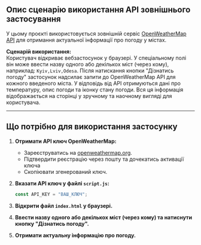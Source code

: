 ## Опис сценарію використання API зовнішнього застосування

У цьому проєкті використовується зовнішній сервіс [OpenWeatherMap API](https://openweathermap.org/current) для отримання актуальної інформації про погоду у містах.

**Сценарій використання:**  
Користувач відкриває вебзастосунок у браузері. У спеціальному полі він може ввести назву одного або декількох міст (через кому), наприклад: `Kyiv,Lviv,Odesa`. Після натискання кнопки "Дізнатись погоду" застосунок надсилає запити до OpenWeatherMap API для кожного введеного міста. У відповідь від API отримуються дані про температуру, опис погоди та іконку стану погоди. Вся ця інформація відображається на сторінці у зручному та наочному вигляді для користувача.

---

## Що потрібно для використання застосунку

1. **Отримати API ключ OpenWeatherMap:**
   - Зареєструватись на [openweathermap.org](https://openweathermap.org/).
   - Підтвердити реєстрацію через пошту та дочекатись активації ключа
   - Скопіювати згенерований ключ.

2. **Вказати API ключ у файлі `script.js`:**
   ```javascript
   const API_KEY = "ВАШ_КЛЮЧ";
   ```

3. **Відкрити файл `index.html` у браузері.**

4. **Ввести назву одного або декількох міст (через кому) та натиснути кнопку "Дізнатись погоду".**

5. **Отримати актуальну інформацію про погоду.**